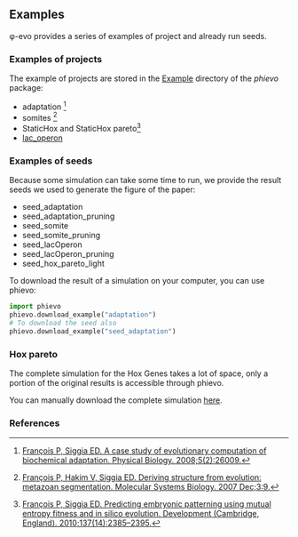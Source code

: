 ## Examples

φ-evo provides a series of examples of project and already run seeds.

### Examples of projects

The example of projects are stored in the [Example](https://github.com/phievo/phievo/tree/master/Examples) directory of the *phievo* package:

 - adaptation [^1]
 - somites [^2]
 - StaticHox and StaticHox pareto[^3]
 - [lac_operon](example-lac-operon.html)

### Examples of seeds

Because some simulation can take some time to run, we provide the result seeds we used to generate the figure of the paper:

 - seed_adaptation
 - seed_adaptation_pruning
 - seed_somite
 - seed_somite_pruning
 - seed_lacOperon
 - seed_lacOperon_pruning
 - seed_hox_pareto_light
 
 To download the result of a simulation on your computer, you can use phievo:
 
```python 
import phievo
phievo.download_example("adaptation")
# To download the seed also
phievo.download_example("seed_adaptation")
```
 
### Hox pareto
 
 The complete simulation for the Hox Genes takes a lot of space, only a portion of the original results is accessible through phievo.
 
 You can manually download the complete simulation [here](https://mcgill-my.sharepoint.com/personal/adrien_henry_mail_mcgill_ca/_layouts/15/guestaccess.aspx?docid=0f1beb049ce8d4a648261a691f3116cd3&authkey=AUsBUDDWzFpkWDjGIo6n5X4).
 
### References


[^1]: [François P, Siggia ED. A case study of evolutionary computation of biochemical adaptation. Physical Biology. 2008;5(2):26009.](http://iopscience.iop.org/article/10.1088/1478-3975/5/2/026009/meta;jsessionid=63E2805FAE2CE62F041C2DE212DDB0C1.ip-10-40-1-105)

[^2]: [François P, Hakim V, Siggia ED. Deriving structure from evolution: metazoan segmentation. Molecular Systems Biology. 2007 Dec;3:9.](http://msb.embopress.org/content/3/1/154.long)
   
[^3]: [François P, Siggia ED. Predicting embryonic patterning using mutual entropy fitness and in silico evolution. Development (Cambridge, England). 2010;137(14):2385–2395.](http://dev.biologists.org/content/137/14/2385)



